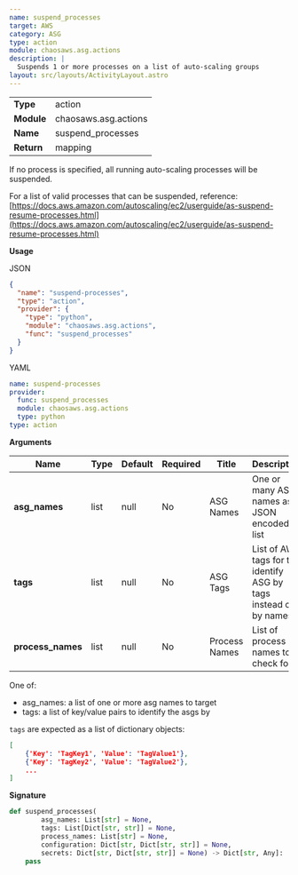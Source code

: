 ```yaml
---
name: suspend_processes
target: AWS
category: ASG
type: action
module: chaosaws.asg.actions
description: |
  Suspends 1 or more processes on a list of auto-scaling groups
layout: src/layouts/ActivityLayout.astro
---
```


|            |                      |
| ---------- | -------------------- |
| **Type**   | action               |
| **Module** | chaosaws.asg.actions |
| **Name**   | suspend_processes    |
| **Return** | mapping              |

If no process is specified, all running auto-scaling
processes will be suspended.

For a list of valid processes that can be suspended, reference:
[https://docs.aws.amazon.com/autoscaling/ec2/userguide/as-suspend-resume-processes.html](https://docs.aws.amazon.com/autoscaling/ec2/userguide/as-suspend-resume-processes.html)

**Usage**

JSON

```json
{
  "name": "suspend-processes",
  "type": "action",
  "provider": {
    "type": "python",
    "module": "chaosaws.asg.actions",
    "func": "suspend_processes"
  }
}
```

YAML

```yaml
name: suspend-processes
provider:
  func: suspend_processes
  module: chaosaws.asg.actions
  type: python
type: action
```

**Arguments**

| Name              | Type | Default | Required | Title         | Description                                                      |
| ----------------- | ---- | ------- | -------- | ------------- | ---------------------------------------------------------------- |
| **asg_names**     | list | null    | No       | ASG Names     | One or many ASG names as a JSON encoded list                     |
| **tags**          | list | null    | No       | ASG Tags      | List of AWS tags for to identify ASG by tags instead of by names |
| **process_names** | list | null    | No       | Process Names | List of process names to check for                               |

One of:

- asg_names: a list of one or more asg names to target
- tags: a list of key/value pairs to identify the asgs by

`tags` are expected as a list of dictionary objects:

```json
[
    {'Key': 'TagKey1', 'Value': 'TagValue1'},
    {'Key': 'TagKey2', 'Value': 'TagValue2'},
    ...
]
```

**Signature**

```python
def suspend_processes(
        asg_names: List[str] = None,
        tags: List[Dict[str, str]] = None,
        process_names: List[str] = None,
        configuration: Dict[str, Dict[str, str]] = None,
        secrets: Dict[str, Dict[str, str]] = None) -> Dict[str, Any]:
    pass

```

